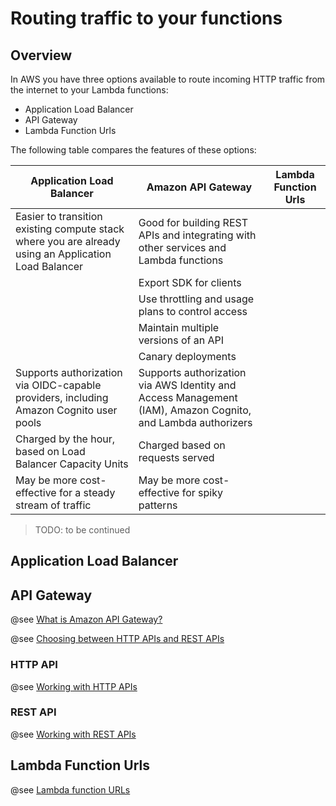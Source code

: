 # Routing traffic to your functions

## Overview

In AWS you have three options available to route incoming HTTP traffic from the internet to your Lambda functions:

* Application Load Balancer
* API Gateway
* Lambda Function Urls

The following table compares the features of these options:

| Application Load Balancer	                                                                           | Amazon API Gateway | Lambda Function Urls |
|------------------------------------------------------------------------------------------------------| --- | --- |
| Easier to transition existing compute stack where you are already using an Application Load Balancer | Good for building REST APIs and integrating with other services and Lambda functions | |
|  | Export SDK for clients | |
|  | Use throttling and usage plans to control access | |
|  | Maintain multiple versions of an API | |
|  | Canary deployments | |
| Supports authorization via OIDC-capable providers, including Amazon Cognito user pools               | Supports authorization via AWS Identity and Access Management (IAM), Amazon Cognito, and Lambda authorizers | |
| Charged by the hour, based on Load Balancer Capacity Units                                           | Charged based on requests served | |
| May be more cost-effective for a steady stream of traffic                                            | May be more cost-effective for spiky patterns | | 

> TODO: to be continued

## Application Load Balancer


## API Gateway

@see [What is Amazon API Gateway?](https://docs.aws.amazon.com/apigateway/latest/developerguide/welcome.html)

@see [Choosing between HTTP APIs and REST APIs](https://docs.aws.amazon.com/apigateway/latest/developerguide/http-api-vs-rest.html)

### HTTP API

@see [Working with HTTP APIs](https://docs.aws.amazon.com/apigateway/latest/developerguide/http-api.html)


### REST API

@see [Working with REST APIs](https://docs.aws.amazon.com/apigateway/latest/developerguide/apigateway-rest-api.html)

## Lambda Function Urls 

@see [Lambda function URLs](https://docs.aws.amazon.com/lambda/latest/dg/lambda-urls.html)